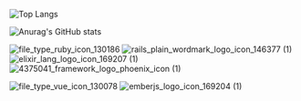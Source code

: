 ![Top Langs](https://github-readme-stats.vercel.app/api/top-langs/?username=shayanholakouee&layout=compact&theme=ocean_dark)

![Anurag's GitHub stats](https://github-readme-stats.vercel.app/api?username=shayanholakouee&show_icons=true&theme=ocean_dark)


![file_type_ruby_icon_130186](https://user-images.githubusercontent.com/55746476/143846955-9aa72000-d978-4069-8b09-3fd082689e58.png)
![rails_plain_wordmark_logo_icon_146377 (1)](https://user-images.githubusercontent.com/55746476/143848236-832cff46-acc1-4434-9932-abfda94db1d0.png)
![elixir_lang_logo_icon_169207 (1)](https://user-images.githubusercontent.com/55746476/143846330-738507ef-ecb0-4135-aa89-632c3dc787e7.png)
![4375041_framework_logo_phoenix_icon (1)](https://user-images.githubusercontent.com/55746476/143848765-512a1201-4b04-4edd-8e53-09610619c97b.png)

![file_type_vue_icon_130078](https://user-images.githubusercontent.com/55746476/143847153-c67eeff3-3f93-4037-89bf-45a84927a3b5.png)
![emberjs_logo_icon_169204 (1)](https://user-images.githubusercontent.com/55746476/143847799-44dd7062-111d-4511-87e0-0920646954f3.png)

<!--
**shayanholakouee/shayanholakouee** is a ✨ _special_ ✨ repository because its `README.md` (this file) appears on your GitHub profile.

Here are some ideas to get you started:

- 🔭 I’m currently working on ...
- 🌱 I’m currently learning ...
- 👯 I’m looking to collaborate on ...
- 🤔 I’m looking for help with ...
- 💬 Ask me about ...
- 📫 How to reach me: ...
- 😄 Pronouns: ...
- ⚡ Fun fact: ...
-->

